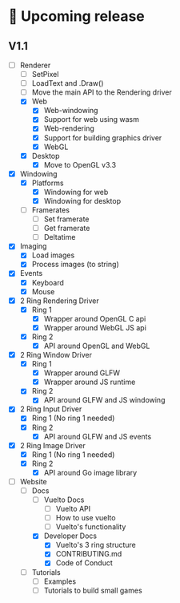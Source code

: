 # 📅 Upcoming release
## V1.1

- [ ] Renderer
    - [ ] SetPixel
    - [ ] LoadText and .Draw()
    - [ ] Move the main API to the Rendering driver
    - [x] Web
        - [x] Web-windowing
        - [x] Support for web using wasm
        - [x] Web-rendering
        - [x] Support for building graphics driver
        - [x] WebGL
    - [x] Desktop
      - [x] Move to OpenGL v3.3

- [x] Windowing
  - [x] Platforms
    - [x] Windowing for web
    - [x] Windowing for desktop
  - [ ] Framerates
    - [ ] Set framerate
    - [ ] Get framerate
    - [ ] Deltatime

- [x] Imaging
    - [x] Load images
    - [x] Process images (to string)

- [x] Events
    - [x] Keyboard
    - [x] Mouse

- [x] 2 Ring Rendering Driver
    - [x] Ring 1
        - [x] Wrapper around OpenGL C api
        - [x] Wrapper around WebGL JS api
    - [x] Ring 2
        - [x] API around OpenGL and WebGL

- [x] 2 Ring Window Driver
    - [x] Ring 1
        - [x] Wrapper around GLFW
        - [x] Wrapper around JS runtime
    - [x] Ring 2
        - [x] API around GLFW and JS windowing

- [x] 2 Ring Input Driver
    - [x] Ring 1 (No ring 1 needed)
    - [x] Ring 2
        - [x] API around GLFW and JS events

- [x] 2 Ring Image Driver
    - [x] Ring 1 (No ring 1 needed)
    - [x] Ring 2
      - [x] API around Go image library

- [ ] Website
    - [ ] Docs
        - [ ] Vuelto Docs
            - [ ] Vuelto API
            - [ ] How to use vuelto
            - [ ] Vuelto's functionality
        - [x] Developer Docs
            - [x] Vuelto's 3 ring structure
            - [x] CONTRIBUTING.md
            - [x] Code of Conduct
    - [ ] Tutorials
        - [ ] Examples
        - [ ] Tutorials to build small games
